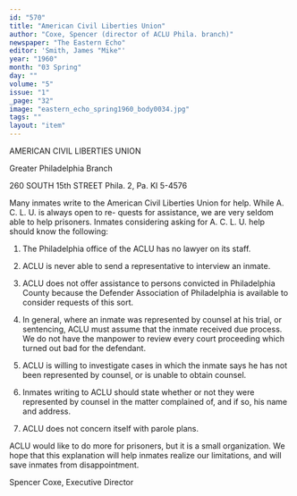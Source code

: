 ```yaml
---
id: "570"
title: "American Civil Liberties Union"
author: "Coxe, Spencer (director of ACLU Phila. branch)"
newspaper: "The Eastern Echo"
editor: 'Smith, James "Mike"'
year: "1960"
month: "03 Spring"
day: ""
volume: "5"
issue: "1"
_page: "32"
image: "eastern_echo_spring1960_body0034.jpg"
tags: ""
layout: "item"
---
```

AMERICAN CIVIL LIBERTIES UNION

Greater Philadelphia Branch

260 SOUTH 15th STREET
Phila. 2, Pa.        KI 5-4576

Many inmates write to the American Civil Liberties Union for help. While A. C. L. U. is always open to re-
quests for assistance, we are very seldom able to help prisoners. Inmates considering asking for A. C. L. U.
help should know the following:

1. The Philadelphia office of the ACLU has no lawyer on its staff.

2. ACLU is never able to send a representative to interview an inmate.

3. ACLU does not offer assistance to persons convicted in Philadelphia County because the Defender
Association of Philadelphia is available to consider requests of this sort.

4. In general, where an inmate was represented by counsel at his trial, or sentencing, ACLU must
assume that the inmate received due process. We do not have the manpower to review every court
proceeding which turned out bad for the defendant.

5. ACLU is willing to investigate cases in which the inmate says he has not been represented by
counsel, or is unable to obtain counsel.

6. Inmates writing to ACLU should state whether or not they were represented by counsel in the
matter complained of, and if so, his name and address.

7. ACLU does not concern itself with parole plans.

ACLU would like to do more for prisoners, but it is a small organization. We hope that this explanation
will help inmates realize our limitations, and will save inmates from disappointment.

Spencer Coxe,
Executive Director
